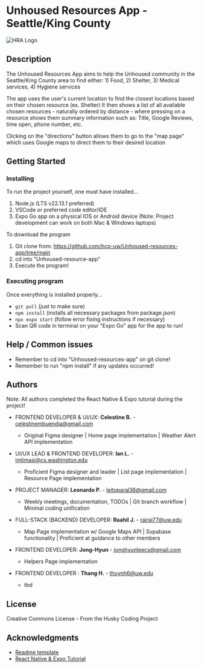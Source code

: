 # Unhoused Resources App - Seattle/King County
![HRA Logo](assets/images/HRALogoLeft)
## Description
The Unhoused Resources App aims to help the Unhoused community in the Seattle/King County area
to find either: 1) Food, 2) Shelter, 3) Medical services, 4) Hygiene services

The app uses the user's current location to find the closest locations based on their chosen resource (ex. Shelter)
It then shows a list of all available chosen resources - naturally ordered by distance - where pressing on a 
resource shows them summary information such as: Title, Google Reviews, time open, phone number, etc.

Clicking on the "directions" button allows them to go to the "map page" which uses Google maps to direct them
to their desired location

## Getting Started
### Installing
To run the project yourself, one must have installed...
1. Node.js (LTS v22.13.1 preferred) 
2. VSCode or preferred code editor/IDE
3. Expo Go app on a physical IOS or Android device
(Note: Project development can work on both Mac & Windows laptops)

To download the program
1. Git clone from: https://github.com/hcp-uw/Unhoused-resources-app/tree/main
2. cd into "Unhoused-resource-app"
3. Execute the program!

### Executing program
Once everything is installed properly...
* ```git pull``` (just to make sure)
* ```npm install``` (installs all necessary packages from package.json)
* ```npx expo start``` (follow error fixing instructions if necessary)
* Scan QR code in terminal on your "Expo Go" app for the app to run!

## Help / Common issues
- Remember to cd into "Unhoused-resources-app" on git clone!
- Remember to run "npm install" if any updates occurred!

## Authors
Note: All authors completed the React Native & Expo tutorial during the project!

* FRONTEND DEVELOPER & UI/UX: **Celestine B.** - celestinembuendia@gmail.com
   * Original Figma designer | Home page implementation | Weather Alert API implementation <br>
* UI/UX LEAD & FRONTEND DEVELOPER: **Ian L.** - imlimasi@cs.washington.edu
   * Proficient Figma designer and leader | List page implementation | Resource Page implementation <br>
* PROJECT MANAGER: **Leonardo P.** - leitoparal36@gmail.com
   * Weekly meetings, documentation, TODOs | Git branch workflow | Minimal coding unification <br>
* FULL-STACK (BACKEND) DEVELOPER: **Raahil J.** - rairai77@uw.edu
   * Map Page implementation w/ Google Maps API | Supabase functionality | Proficient at guidance to other members <br>

* FRONTEND DEVELOPER: **Jong-Hyun** - jonghyunleecs@gmail.com
   * Helpers Page implementation <br>
* FRONTEND DEVELOPER : **Thang H.** - thuynh6@uw.edu
   * tbd <br>

## License
Creative Commons License - From the Husky Coding Project

## Acknowledgments
* [Readme template](https://gist.github.com/DomPizzie/7a5ff55ffa9081f2de27c315f5018afc)
* [React Native & Expo Tutorial](https://docs.expo.dev/tutorial/introduction/)
